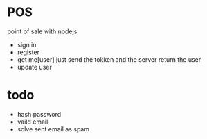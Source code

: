 # POS
point of sale with nodejs


- sign in 
- register
- get me[user] just send the tokken and the server return the user
- update user

# todo
- hash password
- vaild email
- solve sent email as spam